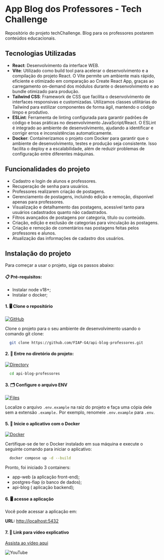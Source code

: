 # App Blog dos Professores - Tech Challenge

Repositório do projeto techChallenge. Blog para os professores postarem conteúdos educacionais.

## Tecnologias Utilizadas 
- **React**: Desenvolvimento da interface WEB.
- **Vite**: Utilizado como build tool para acelerar o desenvolvimento e a compilação do projeto React. O Vite permite um ambiente mais rápido, eficiente e otimizado em comparação ao Create React App, graças ao carregamento on-demand dos módulos durante o desenvolvimento e ao bundle otimizado para produção.
- **Tailwind CSS**: Framework de CSS que facilita o desenvolvimento de interfaces responsivas e customizadas. Utilizamos classes utilitárias do Tailwind para estilizar componentes de forma ágil, mantendo o código limpo e produtivo.
- **ESLint**: Ferramenta de linting configurada para garantir padrões de código e boas práticas no desenvolvimento JavaScript/React. O ESLint é integrado ao ambiente de desenvolvimento, ajudando a identificar e corrigir erros e inconsistências automaticamente.
- **Docker**: Containerizamos o projeto com Docker para garantir que o ambiente de desenvolvimento, testes e produção seja consistente. Isso facilita o deploy e a escalabilidade, além de reduzir problemas de configuração entre diferentes máquinas.

## Funcionalidades do projeto
- Cadastro e login de alunos e professores.
- Recuperação de senha para usuários.
- Professores realizarem criação de postagens.
- Gerenciamento de postagens, incluindo edição e remoção, disponível apenas para professores.
- Visualização e detalhamento das postagens, acessível tanto para usuários cadastrados quanto não cadastrados.
- Filtros avançados de postagens por categoria, título ou conteúdo.
- Criação, edição e exclusão de categorias para vinculação às postagens.
- Criação e remoção de comentários nas postagens feitas pelos professores e alunos.
- Atualização das informações de cadastro dos usuários.

## Instalação do projeto

Para começar a usar o projeto, siga os passos abaixo:

#### 📋 Pré-requisitos: 

- Instalar node v18+;
- Instalar o docker; 

#### 1. 🖥️ Clone o repositório

[![GitHub](https://img.shields.io/badge/GitHub-Clone-blue?logo=github&logoColor=white)](https://github.com/FIAP-G4/api-blog-professores)

Clone o projeto para o seu ambiente de desenvolvimento usando o comando git clone:

```bash
  git clone https://github.com/FIAP-G4/api-blog-professores.git
```

#### 2. 📂 Entre no diretório do projeto:

[![Directory](https://img.shields.io/badge/Directory-Browse-blue?logo=folder&logoColor=white)](#)

```bash
  cd api-blog-professores
```

#### 3. 🗂️ Configure o arquivo ENV

[![Files](https://img.shields.io/badge/configure_files-lightgrey?logo=file&logoColor=white)](#)

Localize o arquivo `.env.example` na raiz do projeto e faça uma cópia dele sem a extensão `.example.` Por exemplo, renomeie `.env.example` para `.env`.

#### 5. 🐳 Inicie o aplicativo com o Docker

[![Docker](https://img.shields.io/badge/docker-blue?logo=docker&logoColor=white)](https://www.docker.com/)

Certifique-se de ter o Docker instalado em sua máquina e execute o seguinte comando para iniciar o aplicativo:

```bash
  docker compose up -d --build
```
Pronto, foi iniciado 3 containers:

  - app-web (a aplicação front-end);
  - postgres-fiap (o banco de dados);
  - api-blog ( aplicação backend);

#### 6. 🖥️ acesse a aplicação

Você pode acessar a aplicação em:

**URL:** [http://localhost:5432](http://localhost:5432)

#### 7. 🎥 Link para vídeo explicativo

[Assista ao vídeo aqui](https://youtu.be/O1_ZfHFSehk)

![YouTube](https://img.shields.io/badge/YouTube-Watch-red?logo=youtube&logoColor=white)
